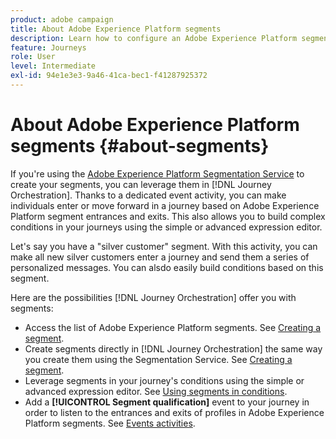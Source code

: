 ```yaml
---
product: adobe campaign
title: About Adobe Experience Platform segments
description: Learn how to configure an Adobe Experience Platform segment
feature: Journeys
role: User
level: Intermediate
exl-id: 94e1e3e3-9a46-41ca-bec1-f41287925372
---
```

# About Adobe Experience Platform segments {#about-segments}

If you're using the [Adobe Experience Platform Segmentation Service](https://experienceleague.adobe.com/docs/experience-platform/segmentation/home.html) to create your segments, you can leverage them in [!DNL Journey Orchestration]. Thanks to a dedicated event activity, you can make individuals enter or move forward in a journey based on Adobe Experience Platform segment entrances and exits. This also allows you to build complex conditions in your journeys using the simple or advanced expression editor.

Let's say you have a "silver customer" segment. With this activity, you can make all new silver customers enter a journey and send them a series of personalized messages. You can alsdo easily build conditions based on this segment.

Here are the possibilities [!DNL Journey Orchestration] offer you with segments:

* Access the list of Adobe Experience Platform segments. See [Creating a segment](../segment/creating-a-segment.md).
* Create segments directly in [!DNL Journey Orchestration] the same way you create them using the Segmentation Service. See [Creating a segment](../segment/creating-a-segment.md).
* Leverage segments in your journey's conditions using the simple or advanced expression editor. See [Using segments in conditions](../segment/using-a-segment.md).
* Add a **[!UICONTROL Segment qualification]** event to your journey in order to listen to the entrances and exits of profiles in Adobe Experience Platform segments. See [Events activities](../building-journeys/segment-qualification-events.md).
